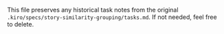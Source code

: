 This file preserves any historical task notes from the original `.kiro/specs/story-similarity-grouping/tasks.md`. If not needed, feel free to delete.